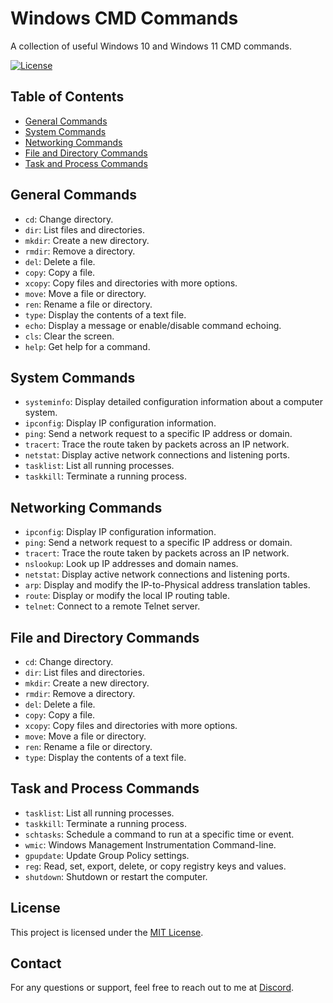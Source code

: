 # Windows CMD Commands

A collection of useful Windows 10 and Windows 11 CMD commands.

[![License](https://img.shields.io/badge/License-MIT-blue.svg)](LICENSE)

## Table of Contents

- [General Commands](#general-commands)
- [System Commands](#system-commands)
- [Networking Commands](#networking-commands)
- [File and Directory Commands](#file-and-directory-commands)
- [Task and Process Commands](#task-and-process-commands)

## General Commands

- `cd`: Change directory.
- `dir`: List files and directories.
- `mkdir`: Create a new directory.
- `rmdir`: Remove a directory.
- `del`: Delete a file.
- `copy`: Copy a file.
- `xcopy`: Copy files and directories with more options.
- `move`: Move a file or directory.
- `ren`: Rename a file or directory.
- `type`: Display the contents of a text file.
- `echo`: Display a message or enable/disable command echoing.
- `cls`: Clear the screen.
- `help`: Get help for a command.

## System Commands

- `systeminfo`: Display detailed configuration information about a computer system.
- `ipconfig`: Display IP configuration information.
- `ping`: Send a network request to a specific IP address or domain.
- `tracert`: Trace the route taken by packets across an IP network.
- `netstat`: Display active network connections and listening ports.
- `tasklist`: List all running processes.
- `taskkill`: Terminate a running process.

## Networking Commands

- `ipconfig`: Display IP configuration information.
- `ping`: Send a network request to a specific IP address or domain.
- `tracert`: Trace the route taken by packets across an IP network.
- `nslookup`: Look up IP addresses and domain names.
- `netstat`: Display active network connections and listening ports.
- `arp`: Display and modify the IP-to-Physical address translation tables.
- `route`: Display or modify the local IP routing table.
- `telnet`: Connect to a remote Telnet server.

## File and Directory Commands

- `cd`: Change directory.
- `dir`: List files and directories.
- `mkdir`: Create a new directory.
- `rmdir`: Remove a directory.
- `del`: Delete a file.
- `copy`: Copy a file.
- `xcopy`: Copy files and directories with more options.
- `move`: Move a file or directory.
- `ren`: Rename a file or directory.
- `type`: Display the contents of a text file.

## Task and Process Commands

- `tasklist`: List all running processes.
- `taskkill`: Terminate a running process.
- `schtasks`: Schedule a command to run at a specific time or event.
- `wmic`: Windows Management Instrumentation Command-line.
- `gpupdate`: Update Group Policy settings.
- `reg`: Read, set, export, delete, or copy registry keys and values.
- `shutdown`: Shutdown or restart the computer.

## License

This project is licensed under the [MIT License](LICENSE).

## Contact

For any questions or support, feel free to reach out to me at [Discord](https://discord.gg/96kEy8FJ6v).
